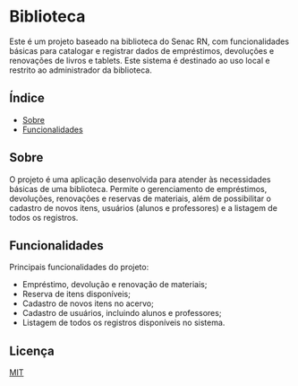 # Biblioteca

Este é um projeto baseado na biblioteca do Senac RN, com funcionalidades básicas para catalogar e registrar dados de empréstimos, devoluções e renovações de livros e tablets. Este sistema é destinado ao uso local e restrito ao administrador da biblioteca.

## Índice

- [Sobre](#sobre)
- [Funcionalidades](#funcionalidades)

## Sobre

O projeto é uma aplicação desenvolvida para atender às necessidades básicas de uma biblioteca. Permite o gerenciamento de empréstimos, devoluções, renovações e reservas de materiais, além de possibilitar o cadastro de novos itens, usuários (alunos e professores) e a listagem de todos os registros.

## Funcionalidades

Principais funcionalidades do projeto:

- Empréstimo, devolução e renovação de materiais;
- Reserva de itens disponíveis;
- Cadastro de novos itens no acervo;
- Cadastro de usuários, incluindo alunos e professores;
- Listagem de todos os registros disponíveis no sistema.

## Licença

[MIT](https://choosealicense.com/licenses/mit/)

